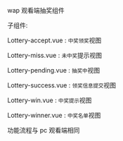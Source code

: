 wap 观看端抽奖组件

子组件:

Lottery-accept.vue : `中奖领奖`视图

Lottery-miss.vue : `未中奖`提示视图

Lottery-pending.vue : `抽奖中`视图

Lottery-success.vue : `领奖信息提交`视图

Lottery-win.vue : `中奖提示`视图

Lottery-winner.vue : `中奖名单`视图

功能流程与 pc 观看端相同
